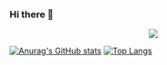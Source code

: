 ### Hi there 👋

<div align="center">
  <img src="https://github-readme-stats.vercel.app/api?username=codermast&show_icons=true&theme=transparent&hide=contribs&theme=radical" /> 
</div>

[![Anurag's GitHub stats](https://github-readme-stats.vercel.app/api?username=codermast&show_icons=true)](https://github.com/codermast/)
[![Top Langs](https://github-readme-stats.vercel.app/api/top-langs/?username=codermast)](https://github.com/codermast)
